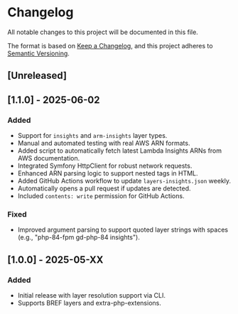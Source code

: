 # Changelog

All notable changes to this project will be documented in this file.

The format is based on [Keep a Changelog](https://keepachangelog.com/en/1.0.0/),
and this project adheres to [Semantic Versioning](https://semver.org/spec/v2.0.0.html).

## [Unreleased]

## [1.1.0] - 2025-06-02
### Added
- Support for `insights` and `arm-insights` layer types.
- Manual and automated testing with real AWS ARN formats.
- Added script to automatically fetch latest Lambda Insights ARNs from AWS documentation.
- Integrated Symfony HttpClient for robust network requests.
- Enhanced ARN parsing logic to support nested tags in HTML.
- Added GitHub Actions workflow to update `layers-insights.json` weekly.
- Automatically opens a pull request if updates are detected.
- Included `contents: write` permission for GitHub Actions.

### Fixed
- Improved argument parsing to support quoted layer strings with spaces (e.g., "php-84-fpm gd-php-84 insights").

## [1.0.0] - 2025-05-XX
### Added
- Initial release with layer resolution support via CLI.
- Supports BREF layers and extra-php-extensions.
